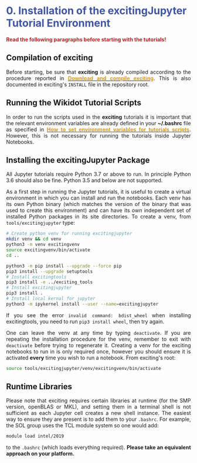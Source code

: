 # <span style="color:#4056A1">0. Installation of the excitingJupyter Tutorial Environment</span>
**<span style="color:firebrick">Read the following paragraphs before starting with the tutorials!</span>**

<div style="text-align: justify">

## Compilation of exciting

Before starting, be sure that **exciting** is already compiled according to the procedure reported in **[<span style="color:#D79922">Download and compile exciting</span>](http://exciting.wikidot.com/oxygen-download-and-compile-exciting)**. This is also documented in exciting's `INSTALL` file in the repository root.

## Running the Wikidot Tutorial Scripts

In order to run the scripts used in the **exciting** tutorials it is important that the relevant environment variables are already defined in your **~/.bashrc** file as specified in **[<span style="color:#D79922">How to set environment variables for tutorials scripts</span>](http://exciting.wikidot.com/oxygen-tutorial-scripts-and-environment-variables)**. However, this is not necessary for running the tutorials inside Jupyter Notebooks.

## Installing the excitingJupyter Package

All Jupyter tutorials require Python 3.7 or above to run. In principle Python 3.6 should also be fine. Python 3.5 and below are not supported.

As a first step in running the Jupyter tutorials, it is useful to create a virtual environment in which you can install and run the notebooks. Each venv has its own Python binary (which matches the version of the binary that was used to create this environment) and can have its own independent set of installed Python packages in its site directories. To create a venv, from `tools/excitingjupyter` type:

```bash
# Create python venv for running excitingjupyter
mkdir venv && cd venv
python3 -m venv excitingvenv
source excitingvenv/bin/activate
cd ..

python3 -m pip install --upgrade --force pip
pip3 install --upgrade setuptools
# Install excitingtools 
pip3 install -e ../exciting_tools
# Install excitingjupyter
pip3 install .
# Install local kernal for jupyter
python3 -m ipykernel install --user --name=excitingjupyter
```

If you see the error `invalid command: bdist_wheel` when installing excitingtools, you need to run `pip3 install wheel`, then try again.

One can leave the venv at any time by typing `deactivate`. If you are repeating the installation procedure for the venv, remember to exit with `deactivate` before trying to regenerate it. Creating a venv for the exciting notebooks to run in is only required once, however you should ensure it is activated **every** time you wish to run a notebook. From exciting's root:

```bash
source tools/excitingjupyter/venv/excitingvenv/bin/activate
```

## Runtime Libraries

Please note that exciting requires certain libraries at runtime (for the SMP version, openBLAS or MKL), and setting them in a terminal shell is not sufficient as each Jupyter cell creates a new shell instance. The easiest way to ensure they are present is to add them to your `.bashrc`. For example, the SOL group uses the TCL module system so one would add:

```bash
module load intel/2019
```

to the `.bashrc` (which loads everything required). **Please take an equivalent approach on your platform.**

</div>
